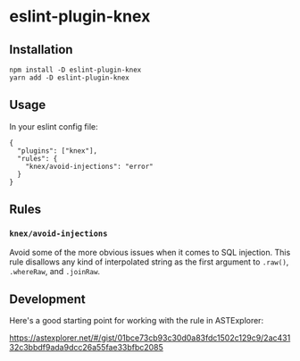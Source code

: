 # eslint-plugin-knex

## Installation

```
npm install -D eslint-plugin-knex
yarn add -D eslint-plugin-knex
```

## Usage

In your eslint config file:

```
{
  "plugins": ["knex"],
  "rules": {
    "knex/avoid-injections": "error"
  }
}
```

## Rules

### `knex/avoid-injections`

Avoid some of the more obvious issues when it comes to SQL injection. This rule disallows any kind of interpolated string as the first argument to `.raw()`, `.whereRaw`, and `.joinRaw`.

## Development

Here's a good starting point for working with the rule in ASTExplorer:

https://astexplorer.net/#/gist/01bce73cb93c30d0a83fdc1502c129c9/2ac43132c3bbdf9ada9dcc26a55fae33bfbc2085
